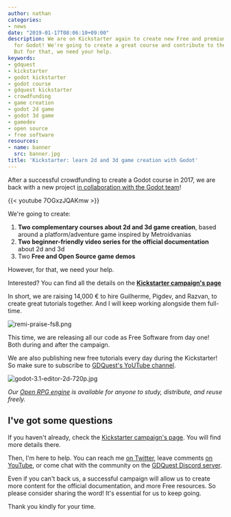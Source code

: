 ```yaml
---
author: nathan
categories:
- news
date: "2019-01-17T08:06:10+09:00"
description: We are on Kickstarter again to create new Free and premium tutorials
  for Godot! We're going to create a great course and contribute to the official docs.
  But for that, we need your help.
keywords:
- gdquest
- kickstarter
- godot kickstarter
- godot course
- gdquest kickstarter
- crowdfunding
- game creation
- godot 2d game
- godot 3d game
- gamedev
- open source
- free software
resources:
- name: banner
  src: banner.jpg
title: 'Kickstarter: learn 2d and 3d game creation with Godot'
---
```



After a successful crowdfunding to create a Godot course in 2017, we are back with a new project [in collaboration with the Godot team](//godotengine.org/article/gdquest-kickstarter-learn-2d-and-3d-game-creation-godot)!

{{< youtube 7OGxzJQAKmw >}}

We're going to create:

1. **Two complementary courses about 2d and 3d game creation**, based around a platform/adventure game inspired by Metroidvanias
2. **Two beginner-friendly video series for the official documentation** about 2d and 3d
3. Two **Free and Open Source game demos**

However, for that, we need your help.

Interested? You can find all the details on the **[Kickstarter campaign's page](//www.kickstarter.com/projects/gdquest/create-your-own-games-with-godot-the-free-game-eng/)**

In short, we are raising 14,000 € to hire Guilherme, Pigdev, and Razvan, to create great tutorials together. And I will keep working alongside them full-time.

![remi-praise-fs8.png](//godotengine.org/storage/app/uploads/public/5c3/ec0/9f4/5c3ec09f493af116306827.png)

This time, we are releasing all our code as Free Software from day one! Both during and after the campaign.

We are also publishing new free tutorials every day during the Kickstarter! So make sure to subscribe to [GDQuest's YoUTube channel](//www.youtube.com/c/gdquest/).

![godot-3.1-editor-2d-720p.jpg](//godotengine.org/storage/app/uploads/public/5c3/ec0/54c/5c3ec054c8931864836227.jpg)

*Our [Open RPG engine](//github.com/GDQuest/godot-open-rpg) is available for anyone to study, distribute, and reuse freely.*

## I've got some questions

If you haven't already, check the [Kickstarter campaign's page](//www.kickstarter.com/projects/gdquest/create-your-own-games-with-godot-the-free-game-eng/). You will find more details there.

Then, I'm here to help. You can reach me [on Twitter](//twitter.com/NathanGDQuest), leave comments [on YouTube](//www.youtube.com/c/gdquest/), or come chat with the community on the [GDQuest Discord server](//discord.gg/87NNb3Z).

Even if you can't back us, a successful campaign will allow us to create more content for the official documentation, and more Free resources. So please consider sharing the word! It's essential for us to keep going.

Thank you kindly for your time.
